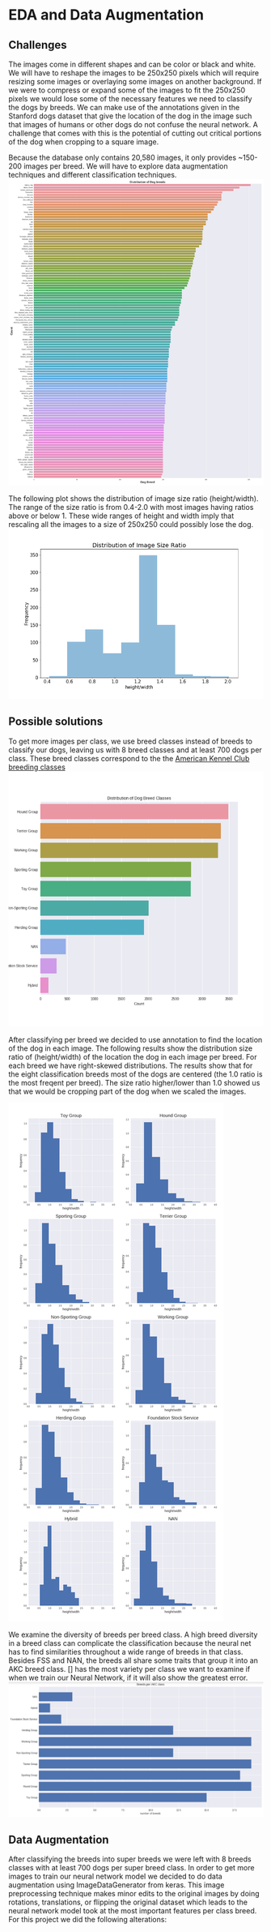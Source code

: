 EDA and Data Augmentation
============
## Challenges
The images come in different shapes and can be color or black and white. We will have to reshape the images to be 250x250 pixels which will require resizing some images or overlaying some images on another background. If we were to compress or expand some of the images to fit the 250x250 pixels we would lose some of the necessary features we need to  classify the dogs by breeds. We can make use of the annotations given in the Stanford dogs dataset that give the location of the dog in the image such that images of humans or other dogs do not confuse the neural network. A challenge that comes with this is the potential of cutting out critical portions of the dog when cropping to a square image. 


Because the database only contains 20,580 images, it only provides ~150-200 images per breed. We will have to explore data augmentation techniques and different classification techniques. 
![breed classification image](https://raw.githubusercontent.com/ayshaw/Dog-Breed-Project/master/distribution_breeds.png)
 
The following plot shows the distribution of image size ratio (height/width). The range of the size ratio is from 0.4-2.0 with most images having ratios above or below 1. These wide ranges of height and width imply that rescaling all the images to a size of 250x250 could possibly lose the dog.
![breed class classification image](https://raw.githubusercontent.com/ayshaw/Dog-Breed-Project/master/distribution_size.png)


## Possible solutions
To get more images per class, we use breed classes instead of breeds to classify our dogs, leaving us with 8 breed classes and at least 700 dogs per class. These breed classes correspond to the the [American Kennel Club breeding classes](https://www.akc.org/public-education/resources/general-tips-information/dog-breeds-sorted-groups/)
![breed class distribution image](https://raw.githubusercontent.com/ayshaw/Dog-Breed-Project/master/distribution_class.png)


After classifying per breed we decided to use annotation to find the location of the dog in each image. The following results show the distribution size ratio of (height/width) of the location the dog in each image per breed. For each breed we have right-skewed distributions. The results show that for the eight classification breeds most of the dogs are centered (the 1.0 ratio is the most freqent per breed). The size ratio higher/lower than 1.0 showed us that we would be cropping part of the dog when we scaled the images. 

![breed class annotation ratio image](https://raw.githubusercontent.com/ayshaw/Dog-Breed-Project/master/annotated_fig_ratio.png)

We examine the diversity of breeds per breed class. A high breed diversity in a breed class can complicate the classification because the neural net has to find similarities throughout a wide range of breeds in that class. Besides FSS and NAN, the breeds all share some traits that group it into an AKC breed class. [] has the most variety per class we want to examine if when we train our Neural Network, if it will also show the greatest error.
![breeds per class classification image](https://raw.githubusercontent.com/ayshaw/Dog-Breed-Project/master/breeds_per_class.png)

## Data Augmentation

After classifying the breeds into super breeds we were left with 8 breeds classes with at least 700 dogs per super breed class. In order to get more images to train our neural network model we decided to do data augmentation using ImageDataGenerator from keras. This image preprocessing technique makes minor edits to the original images by doing rotations, translations, or flipping the original dataset which leads to the neural network model took at the most important features per class breed. For this project we did the following alterations:





